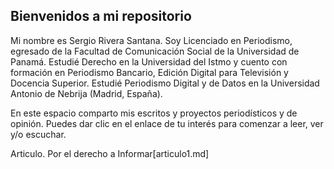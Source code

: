 ## Bienvenidos a mi repositorio

Mi nombre es Sergio Rivera Santana. Soy Licenciado en Periodismo, egresado de la Facultad de Comunicación Social de la Universidad de Panamá. Estudié Derecho en la Universidad del Istmo y cuento con formación en Periodismo Bancario, Edición Digital para Televisión y Docencia Superior. Estudié Periodismo Digital y de Datos en la Universidad Antonio de Nebrija (Madrid, España).

En este espacio comparto mis escritos y proyectos periodísticos y de opinión. Puedes dar clic en el enlace de tu interés para comenzar a leer, ver y/o escuchar.

Articulo. Por el derecho a Informar[articulo1.md]
